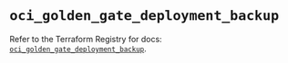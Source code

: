 # `oci_golden_gate_deployment_backup`

Refer to the Terraform Registry for docs: [`oci_golden_gate_deployment_backup`](https://registry.terraform.io/providers/oracle/oci/6.18.0/docs/resources/golden_gate_deployment_backup).
